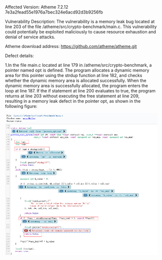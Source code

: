 Affected Version:
Atheme 7.2.12 7e3a2fead55e1976a7bec324e6acd92d3b9256fb

Vulnerability Description:
The vulnerability is a memory leak bug located at line 203 of the file /atheme/src/crypto-benchmark/main.c. This vulnerability could potentially be exploited maliciously to cause resource exhaustion and denial of service attacks.

Atheme download address:
https://github.com/atheme/atheme.git

Defect details:

1.In the file main.c located at line 179 in /atheme/src/crypto-benchmark, a pointer named opt is defined. The program allocates a dynamic memory area for this pointer using the strdup function at line 182, and checks whether the dynamic memory area is allocated successfully. When the dynamic memory area is successfully allocated, the program enters the loop at line 187. If the if statement at line 200 evaluates to true, the program returns at line 203 without executing the free statement at line 209, resulting in a memory leak defect in the pointer opt, as shown in the following figure:

![image](https://github.com/LuMingYinDetect/Atheme_defects/blob/main/Atheme_1.png)
